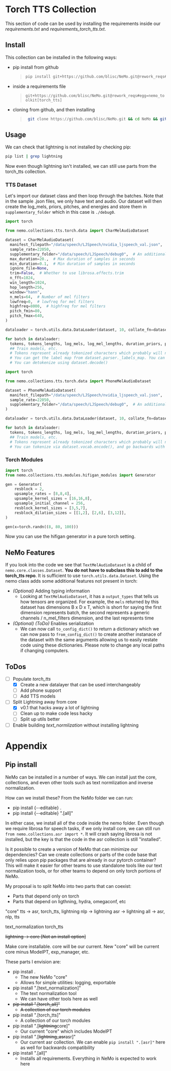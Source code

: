 # Torch TTS Collection

This section of code can be used by installing the requirements inside our *requirements.txt* and *requirements_torch_tts.txt*.

## Install

This collection can be installed in the following ways:
 - pip install from github
    > ```bash
    > pip install git+https://github.com/blisc/NeMo.git@rework_reqs#egg=nemo_toolkit[torch_tts]
    > ```
  - inside a requirements file
    > `git+https://github.com/blisc/NeMo.git@rework_reqs#egg=nemo_toolkit[torch_tts]`
  - cloning from github, and then installing
    > ```bash
    >  git clone https://github.com/blisc/NeMo.git && cd NeMo && git checkout rework_reqs && pip install ".[torch_tts]"
    > ```

## Usage

We can check that lightning is not installed by checking pip:
```bash
pip list | grep lightning
```
Now even though lightning isn't installed, we can still use parts from the torch_tts collection.

### TTS Dataset

Let's import our dataset class and then loop through the batches. Note that in the sample .json files, we only have text
and audio. Our dataset will then create the log_mels, priors, pitches, and energies and store them in `supplementary_folder`
which in this case is `./debug0`.

```python
import torch

from nemo.collections.tts.torch.data import CharMelAudioDataset

dataset = CharMelAudioDataset(
  manifest_filepath="/data/speech/LJSpeech/nvidia_ljspeech_val.json",  # Path to file that describes the location of audio and text
  sample_rate=22050,
  supplementary_folder="/data/speech/LJSpeech/debug0",  # An additional folder that will store log_mels, priors, pitches, and energies
  max_duration=20.,  # Max duration of samples in seconds
  min_duration=0.1,  # Min duration of samples in seconds
  ignore_file=None,
  trim=False,  # Whether to use librosa.effects.trim
  n_fft=1024,
  win_length=1024,
  hop_length=256,
  window="hann",
  n_mels=64,  # Number of mel filters
  lowfreq=0,  # lowfreq for mel filters
  highfreq=8000,  # highfreq for mel filters
  pitch_fmin=80,
  pitch_fmax=640,
)

dataloader = torch.utils.data.DataLoader(dataset, 10, collate_fn=dataset._collate_fn)

for batch in dataloader:
  tokens, tokens_lengths, log_mels, log_mel_lengths, duration_priors, pitches, energies = batch
  ## Train models, etc.
  # Tokens represent already tokenized characters which probably will not work with previous tokenziers
  # You can get the label map from dataset.parser._labels_map. You can tokenize text via dataset.parser("text!")
  # You can detokenize using dataset.decode()
```

```python
import torch

from nemo.collections.tts.torch.data import PhoneMelAudioDataset

dataset = PhoneMelAudioDataset(
  manifest_filepath="/data/speech/LJSpeech/nvidia_ljspeech_val.json",  # Path to file that describes the location of audio and text
  sample_rate=22050,
  supplementary_folder="/data/speech/LJSpeech/debug0",  # An additional folder that will store log_mels, priors, pitches, and energies
)

dataloader = torch.utils.data.DataLoader(dataset, 10, collate_fn=dataset._collate_fn)

for batch in dataloader:
  tokens, tokens_lengths, log_mels, log_mel_lengths, duration_priors, pitches, energies = batch
  ## Train models, etc.
  # Tokens represent already tokenized characters which probably will not work with previous tokenziers
  # You can tokenize via dataset.vocab.encode(), and go backwards with dataset.vocab.decode().
```

### Torch Modules


```python
import torch
from nemo.collections.tts.modules.hifigan_modules import Generator

gen = Generator(
    resblock = 2,
    upsample_rates = [8,8,4],
    upsample_kernel_sizes = [16,16,8],
    upsample_initial_channel = 256,
    resblock_kernel_sizes = [3,5,7],
    resblock_dilation_sizes = [[1,2], [2,6], [3,12]],
)

gen(x=torch.randn((8, 80, 100)))
```

Now you can use the hifigan generator in a pure torch setting.

## NeMo Features

If you look into the code we see that `TextMelAudioDataset` is a child of `nemo.core.classes.Dataset`. **You do not have to subclass this to add to the torch_tts repo**. It is sufficient to use `torch.utils.data.Dataset`. Using the nemo class adds some additional features not present in torch:

 - *(Optional)* Adding typing information
   - Looking at `TextMelAudioDataset`, it has a `output_types` that tells us how tensors are organized. For example, the `mels` returned by this dataset has dimensions B x D x T, which is short for saying the first dimension represents batch, the second represents a generic channels / n_mel_filters dimension, and the last represents time
 - *(Optional)* *(ToDo)* Enables serialization
   - We can now call `to_config_dict()` to return a dictionary which we can now pass to `from_config_dict()` to create another instanace of the dataset with the same arguments allowing us to easily restate code using these dictionaries. Please note to change any local paths if changing computers.

## ToDos

 - [ ] Populate *torch_tts*
   - [x] Create a new datalayer that can be used interchangeably
   - [ ] Add phone support
   - [ ] Add TTS models
 - [ ] Split Lightning away from core
   - [x] v0.1 that hacks away a lot of lightning
   - [ ] Clean up to make code less hacky
   - [ ] Split up utils better
 - [ ] Enable building *text_normlization* without installing lightning

# Appendix

## Pip install

NeMo can be installed in a number of ways. We can install just the core, collections, and even other tools such as
text normlization and inverse normalization.

How can we install these? From the NeMo folder we can run:

  - pip install {--editable} .
  - pip install {--editable} ".[all]"

In either case, we install all of the code inside the nemo folder. Even though we require librosa for speech tasks, if
we only install core, we can still run `from nemo.collections.asr import *`. It will crash saying librosa is not installed,
but the key is that the code in the asr collection is still "installed".

Is it possible to create a version of NeMo that can minimize our dependencies? Can we create collections or parts of the
code base that only relies upon pip packages that are already in our pytorch container?
This will make it easier for other teams to use standalone tools like our text normalization tools, or for other teams
to depend on only torch portions of NeMo.

My proposal is to split NeMo into two parts that can coexist:

  - Parts that depend only on torch
  - Parts that depend on ligthning, hydra, omegaconf, etc

"core"
tts -> asr, torch_tts, lightning
nlp -> lightning
asr -> lightning
all -> asr, nlp, tts

text_normalization
torch_tts

~~lightning -> core [Not an install option]~~

Make core installable. core will be our current.
New "core" will be current core minus ModelPT, exp_manager, etc.

These parts I envision are:

  - pip install .
    - The new NeMo "core"
    - Allows for simple utilities: logging, exportable
  - pip install ".[text_normalization]"
    - The text normalization tool
    - We can have other tools here as well
  - ~~pip install ".[torch_all]"~~
    - ~~A collection of our torch modules~~
  - pip install ".[torch_tts]"
    - A collection of our torch modules
  - pip install ".[~~lightning~~core]"
    - Our current "core" which includes ModelPT
  - pip install ".[~~lightning_asr~~asr]"
    - Our current asr collection. We can enable `pip install ".[asr]"` here as well for backwards compatibility
  - pip install ".[all]"
    - Installs all requirements. Everything in NeMo is expected to work here
